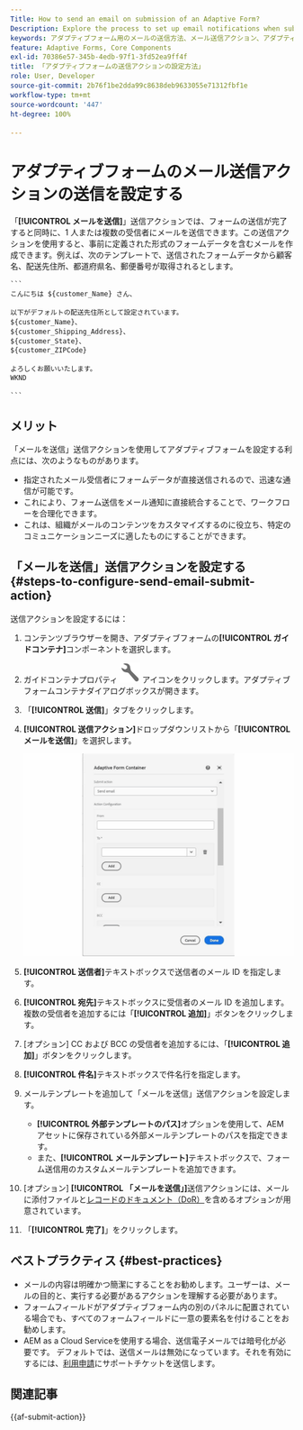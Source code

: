 ```yaml
---
Title: How to send an email on submission of an Adaptive Form?
Description: Explore the process to set up email notifications when submitting an Adaptive Form.
keywords: アダプティブフォーム用のメールの送信方法、メール送信アクション、アダプティブフォームメール、フォーム送信メール、メールの送信ガイド
feature: Adaptive Forms, Core Components
exl-id: 70386e57-345b-4edb-97f1-3fd52ea9ff4f
title: 「アダプティブフォームの送信アクションの設定方法」
role: User, Developer
source-git-commit: 2b76f1be2dda99c8638deb9633055e71312fbf1e
workflow-type: tm+mt
source-wordcount: '447'
ht-degree: 100%

---
```


# アダプティブフォームのメール送信アクションの送信を設定する

「**[!UICONTROL メールを送信]**」送信アクションでは、フォームの送信が完了すると同時に、1 人または複数の受信者にメールを送信できます。この送信アクションを使用すると、事前に定義された形式のフォームデータを含むメールを作成できます。例えば、次のテンプレートで、送信されたフォームデータから顧客名、配送先住所、都道府県名、郵便番号が取得されるとします。


    ```
    こんにちは ${customer_Name} さん、
    
    以下がデフォルトの配送先住所として設定されています。
    ${customer_Name}、
    ${customer_Shipping_Address}、
    ${customer_State}、
    ${customer_ZIPCode}
    
    よろしくお願いいたします。
    WKND
    
    ```


## メリット

「メールを送信」送信アクションを使用してアダプティブフォームを設定する利点には、次のようなものがあります。

* 指定されたメール受信者にフォームデータが直接送信されるので、迅速な通信が可能です。
* これにより、フォーム送信をメール通知に直接統合することで、ワークフローを合理化できます。
* これは、組織がメールのコンテンツをカスタマイズするのに役立ち、特定のコミュニケーションニーズに適したものにすることができます。

## 「メールを送信」送信アクションを設定する {#steps-to-configure-send-email-submit-action}

送信アクションを設定するには：

1. コンテンツブラウザーを開き、アダプティブフォームの&#x200B;**[!UICONTROL ガイドコンテナ]**&#x200B;コンポーネントを選択します。
1. ガイドコンテナプロパティ ![ガイドプロパティ](/help/forms/assets/configure-icon.svg) アイコンをクリックします。アダプティブフォームコンテナダイアログボックスが開きます。
1. 「**[!UICONTROL 送信]**」タブをクリックします。
1. **[!UICONTROL 送信アクション]**&#x200B;ドロップダウンリストから「**[!UICONTROL メールを送信]**」を選択します。

   ![「メールを送信」のアクション設定](/help/forms/assets/send-email-action-configuration.gif)
1. **[!UICONTROL 送信者]**&#x200B;テキストボックスで送信者のメール ID を指定します。
1. **[!UICONTROL 宛先]**&#x200B;テキストボックスに受信者のメール ID を追加します。複数の受信者を追加するには「**[!UICONTROL 追加]**」ボタンをクリックします。
1. [オプション] CC および BCC の受信者を追加するには、「**[!UICONTROL 追加]**」ボタンをクリックします。
1. **[!UICONTROL 件名]**&#x200B;テキストボックスで件名行を指定します。
1. メールテンプレートを追加して「メールを送信」送信アクションを設定します。
   * **[!UICONTROL 外部テンプレートのパス]**&#x200B;オプションを使用して、AEM アセットに保存されている外部メールテンプレートのパスを指定できます。
   * また、**[!UICONTROL メールテンプレート]**&#x200B;テキストボックスで、フォーム送信用のカスタムメールテンプレートを追加できます。
1. [オプション] **[!UICONTROL 「メールを送信」]**&#x200B;送信アクションには、メールに添付ファイルと[レコードのドキュメント（DoR）](generate-document-of-record-core-components.md)を含めるオプションが用意されています。
1. 「**[!UICONTROL 完了]**」をクリックします。

## ベストプラクティス {#best-practices}

* メールの内容は明確かつ簡潔にすることをお勧めします。ユーザーは、メールの目的と、実行する必要があるアクションを理解する必要があります。
* フォームフィールドがアダプティブフォーム内の別のパネルに配置されている場合でも、すべてのフォームフィールドに一意の要素名を付けることをお勧めします。
* AEM as a Cloud Serviceを使用する場合、送信電子メールでは暗号化が必要です。 デフォルトでは、送信メールは無効になっています。それを有効にするには、[利用申請](https://experienceleague.adobe.com/docs/experience-manager-cloud-service/implementing/developing/development-guidelines.html?lang=ja#sending-email)にサポートチケットを送信します。


## 関連記事

{{af-submit-action}}
